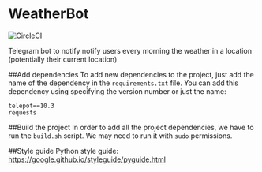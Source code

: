 # WeatherBot
[![CircleCI](https://circleci.com/gh/davilag/WeatherBot/tree/master.svg?style=svg)](https://circleci.com/gh/davilag/WeatherBot/tree/master)

Telegram bot to notify notify users every morning the weather in a location (potentially their current location)

##Add dependencies
To add new dependencies to the project, just add the name of the dependency in the `requirements.txt` file. You can add this dependency using specifying the version number or just the name:
```
telepot==10.3
requests
```

##Build the project
In order to add all the project dependencies, we have to run the `build.sh` script. We may need to run it with `sudo` permissions.

##Style guide
Python style guide: https://google.github.io/styleguide/pyguide.html
